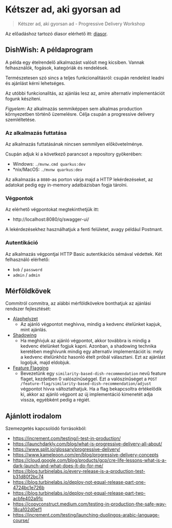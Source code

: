 # Kétszer ad, aki gyorsan ad

> Kétszer ad, aki gyorsan ad - Progressive Delivery Workshop

Az előadáshoz tartozó diasor elérhető itt: [diasor](./ketszer-ad-aki-gyorsan-ad.pdf).

## DishWish: A példaprogram

A példa egy ételrendelő alkalmazást valósít meg kicsiben. Vannak felhasználók, fogások, kategóriák és rendelések.

Természetesen szó sincs a teljes funkcionalitásról: csupán rendelést leadni és ajánlást kérni lehetséges.

Az utóbbi funkcionalitás, az ajánlás lesz az, amire alternatív implementációt fogunk készíteni.

*Figyelem*: Az alkalmazás semmiképpen sem alkalmas production környezetben történő üzemelésre. Célja csupán
a progressive delivery szemléltetése.

### Az alkalmazás futtatása

Az alkalmazás futtatásának nincsen semmilyen előkövetelménye.

Csupán adjuk ki a következő parancsot a repository gyökerében:

- Windows: `./mvnw.cmd quarkus:dev`
- *nix/MacOS: `./mvnw quarkus:dev`

Az alkalmazás a `8080`-as porton várja majd a HTTP lekérdezéseket, az adatokat pedig egy in-memory adatbázisban
fogja tárolni.

### Végpontok

Az elérhető végpontokat megtekinthetjük itt:

- http://localhost:8080/q/swagger-ui/

A lekérdezésekhez használhatjuk a fenti felületet, avagy például Postmant.

### Autentikáció

Az alkalmazás végpontjai HTTP Basic autentikációs sémával védettek. Két felhasználó elérhető:

- `bob` / `password`
- `admin` / `admin`

## Mérföldkövek

Commitról commitra, az alábbi mérföldkövekre bonthatjuk az ajánlási rendszer fejlesztését:

- [Alaphelyzet](https://github.com/battila7/ketszer-ad-aki-gyorsan-ad/tree/77444dd7ce8f2ea5e4b323c950c973bfa4c1e812) 
  - Az ajánló végpontot meghívva, mindig a kedvenc ételünket kapjuk, mint ajánlás.
- [Shadowing](https://github.com/battila7/ketszer-ad-aki-gyorsan-ad/tree/71b80cf728a09f5c819b29071493fc0a628e28b2)
  - Ha meghívjuk az ajánló végpontot, akkor továbbra is mindig a kedvenc ételünket fogjuk kapni. Azonban, a shadowing
  technika keretében meghívunk mindig egy alternatív implementációt is: mely a kedvenc ételünkhöz hasonló ételt próbál
  választani. Ezt az ajánlást logoljuk, majd eldobjuk.
- [Feature Flagging](https://github.com/battila7/ketszer-ad-aki-gyorsan-ad/tree/792d404f8a4fa666cc0740ff35d03fe3abadf174)
  - Bevezetünk egy `similarity-based-dish-recommendation` nevű feature flaget, kezdetben 0 valószínűséggel. Ezt a
  valószínűséget a `POST /feature-flag/similarity-based-dish-recommendation/adjust` végpontot hívva változtathatjuk. Ha
  a flag bekapcsoltra értékelődik ki, akkor az ajánló végpont az új implementáció kimenetét adja vissza, egyébként pedig
  a régiét. 

## Ajánlott irodalom

Szemezgetés kapcsolódó forrásokból:

- https://increment.com/testing/i-test-in-production/
- https://launchdarkly.com/blog/what-is-progressive-delivery-all-about/
- https://www.split.io/glossary/progressive-delivery/
- https://www.kameleoon.com/en/blog/progressive-delivery-concepts
- https://cloud.google.com/blog/products/gcp/cre-life-lessons-what-is-a-dark-launch-and-what-does-it-do-for-me/
- https://blog.turbinelabs.io/every-release-is-a-production-test-b31d80f2bc74
- https://blog.turbinelabs.io/deploy-not-equal-release-part-one-4724bc1e726b
- https://blog.turbinelabs.io/deploy-not-equal-release-part-two-acbfe402a91c
- https://copyconstruct.medium.com/testing-in-production-the-safe-way-18ca102d0ef1
- https://increment.com/testing/launching-duolingos-arabic-language-course/
